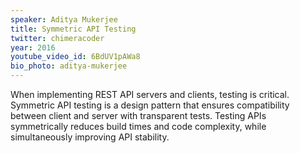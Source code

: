 ```yaml
---
speaker: Aditya Mukerjee
title: Symmetric API Testing
twitter: chimeracoder
year: 2016
youtube_video_id: 6BdUV1pAWa8
bio_photo: aditya-mukerjee
---
```

When implementing REST API servers and clients, testing is critical. Symmetric API testing is a design pattern that ensures compatibility between client and server with transparent tests. Testing APIs symmetrically reduces build times and code complexity, while simultaneously improving API stability.

